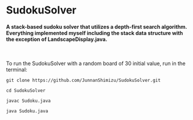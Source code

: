 # SudokuSolver
#### A stack-based sudoku solver that utilizes a depth-first search algorithm. Everything implemented myself including the stack data structure with the exception of LandscapeDisplay.java.

&nbsp;

To run the SudokuSolver with a random board of 30 initial value, run in the terminal:
```
git clone https://github.com/JunnanShimizu/SudokuSolver.git
```
```
cd SudokuSolver
```
```
javac Sudoku.java
```
```
java Sudoku.java
```
